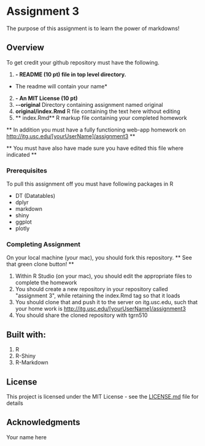 # Assignment 3

The purpose of this assignment is to learn the power of markdowns!

## Overview

To get credit your github repository must have the following.
1. **- README (10 pt) file in top level directory.** 
+ The readme will contain your name*
2. **- An MIT License (10 pt)**
3. **--original**  Directory containing assignment named original
4. **original/index.Rmd**    R file containing the text here without editing
5. ** index.Rmd**  R markup file containing your completed homework

** In addition you must have a fully functioning web-app homework on
http://itg.usc.edu/[yourUserName]/assignment3 **

** You must have also have made sure you have edited this file where indicated **


### Prerequisites

To pull this assignment off you must have following packages in R
* DT  (Datatables)
* dplyr
* markdown
* shiny
* ggplot
* plotly

### Completing Assignment

On your local machine (your mac), you should fork this repository.
** See that green clone button! **

1. Within R Studio (on your mac), you should edit the appropriate files to complete the homework
2. You should create a new repository in your repository called "assignment 3", while retaining the index.Rmd tag so that it loads
3. You should clone that and push it to the server on itg.usc.edu, such that your home work is http://itg.usc.edu/[yourUserName]/assignment3
4. You should share the cloned repository with tgrn510

## Built with:

1. R
2. R-Shiny
3. R-Markdown

## License

This project is licensed under the MIT License - see the [LICENSE.md](LICENSE.md) file for details

## Acknowledgments

Your name here
